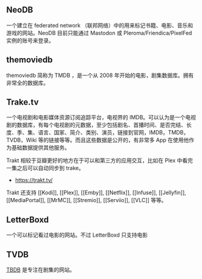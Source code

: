 ## NeoDB

一个建立在 federated network （联邦网络）中的用来标记书籍、电影、音乐和游戏的网站。NeoDB 目前只能通过 Mastodon 或 Pleroma/Friendica/PixelFed 实例的账号来登录。

## themoviedb

themoviedb 简称为 TMDB ，是一个从 2008 年开始的电影，剧集数据库。拥有非常全的数据库。

## Trake.tv

一个电视剧和电影媒体资源订阅追踪平台，电视界的 IMDB。可以认为是一个电视剧的数据库，有每个电视剧的元数据，至少包括剧名、首播时间、是否完结、长度、季、集、语言、国家、简介、类别、演员，链接到官网，IMDB，TMDB，TVDB，Wiki 等的链接等等。而且这些数据是公开的，有非常多 App 在使用他作为基础数据提供其他服务。

Trakt 相较于豆瓣更好的地方在于可以和第三方的应用交互，比如在 Plex 中看完一集之后可以自动同步到 trake。

- https://trakt.tv/

Trakt 还支持 [[Kodi]], [[Plex]], [[Emby]], [[Netflix]], [[Infuse]], [[Jellyfin]], [[MediaPortal]], [[MrMC]], [[Stremio]], [[Serviio]], [[VLC]] 等等。

## LetterBoxd

一个可以标记看过电影的网站。不过 LetterBoxd 只支持电影

## TVDB

[TBDB](https://thetvdb.com/) 是专注在剧集的网站。